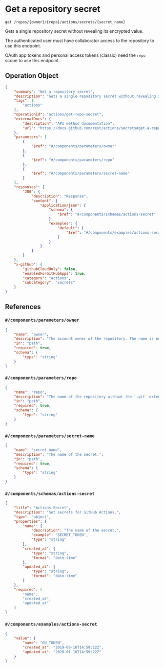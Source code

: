 # Get a repository secret

`get /repos/{owner}/{repo}/actions/secrets/{secret_name}`

Gets a single repository secret without revealing its encrypted value.

The authenticated user must have collaborator access to the repository to use this endpoint.

OAuth app tokens and personal access tokens (classic) need the `repo` scope to use this endpoint.

## Operation Object

```json
{
    "summary": "Get a repository secret",
    "description": "Gets a single repository secret without revealing its encrypted value.\n\nThe authenticated user must have collaborator access to the repository to use this endpoint.\n\nOAuth app tokens and personal access tokens (classic) need the `repo` scope to use this endpoint.",
    "tags": [
        "actions"
    ],
    "operationId": "actions/get-repo-secret",
    "externalDocs": {
        "description": "API method documentation",
        "url": "https://docs.github.com/rest/actions/secrets#get-a-repository-secret"
    },
    "parameters": [
        {
            "$ref": "#/components/parameters/owner"
        },
        {
            "$ref": "#/components/parameters/repo"
        },
        {
            "$ref": "#/components/parameters/secret-name"
        }
    ],
    "responses": {
        "200": {
            "description": "Response",
            "content": {
                "application/json": {
                    "schema": {
                        "$ref": "#/components/schemas/actions-secret"
                    },
                    "examples": {
                        "default": {
                            "$ref": "#/components/examples/actions-secret"
                        }
                    }
                }
            }
        }
    },
    "x-github": {
        "githubCloudOnly": false,
        "enabledForGitHubApps": true,
        "category": "actions",
        "subcategory": "secrets"
    }
}
```

## References

### `#/components/parameters/owner`

```json
{
    "name": "owner",
    "description": "The account owner of the repository. The name is not case sensitive.",
    "in": "path",
    "required": true,
    "schema": {
        "type": "string"
    }
}
```

### `#/components/parameters/repo`

```json
{
    "name": "repo",
    "description": "The name of the repository without the `.git` extension. The name is not case sensitive.",
    "in": "path",
    "required": true,
    "schema": {
        "type": "string"
    }
}
```

### `#/components/parameters/secret-name`

```json
{
    "name": "secret_name",
    "description": "The name of the secret.",
    "in": "path",
    "required": true,
    "schema": {
        "type": "string"
    }
}
```

### `#/components/schemas/actions-secret`

```json
{
    "title": "Actions Secret",
    "description": "Set secrets for GitHub Actions.",
    "type": "object",
    "properties": {
        "name": {
            "description": "The name of the secret.",
            "example": "SECRET_TOKEN",
            "type": "string"
        },
        "created_at": {
            "type": "string",
            "format": "date-time"
        },
        "updated_at": {
            "type": "string",
            "format": "date-time"
        }
    },
    "required": [
        "name",
        "created_at",
        "updated_at"
    ]
}
```

### `#/components/examples/actions-secret`

```json
{
    "value": {
        "name": "GH_TOKEN",
        "created_at": "2019-08-10T14:59:22Z",
        "updated_at": "2020-01-10T14:59:22Z"
    }
}
```